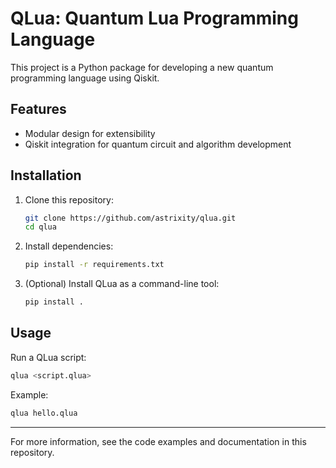 # QLua: Quantum Lua Programming Language

This project is a Python package for developing a new quantum programming language using Qiskit.

## Features
- Modular design for extensibility
- Qiskit integration for quantum circuit and algorithm development

## Installation

1. Clone this repository:
   ```sh
   git clone https://github.com/astrixity/qlua.git
   cd qlua
   ```
2. Install dependencies:
   ```sh
   pip install -r requirements.txt
   ```
3. (Optional) Install QLua as a command-line tool:
   ```sh
   pip install .
   ```

## Usage

Run a QLua script:
```sh
qlua <script.qlua>
```

Example:
```sh
qlua hello.qlua
```

---

For more information, see the code examples and documentation in this repository.
